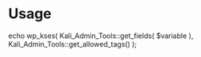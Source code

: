 # Usage

echo wp_kses(
    Kali_Admin_Tools::get_fields( $variable ),
	Kali_Admin_Tools::get_allowed_tags()
);
